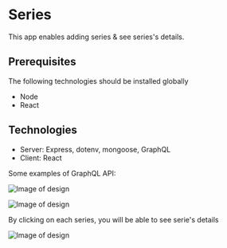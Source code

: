 # Series
This app enables adding series & see series's details. 

## Prerequisites
The following technologies should be installed globally
* Node 
* React


## Technologies
* Server: Express, dotenv, mongoose, GraphQL
* Client: React



Some examples of GraphQL API:

![Image of design](https://res.cloudinary.com/dtwqtpteb/image/upload/v1675018353/rcnvbprw5w8j54bhryuf.png)

![Image of design](https://res.cloudinary.com/dtwqtpteb/image/upload/v1675018495/neg2pryzghhwyl8n3eii.png)


By clicking on each series, you will be able to see serie's details

![Image of design](https://res.cloudinary.com/dtwqtpteb/image/upload/v1675018799/jb3nidom2ms3m9tghlzs.png)



